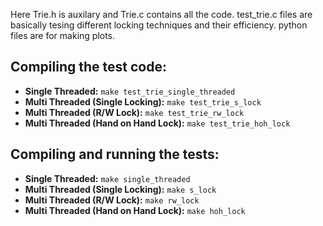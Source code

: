 Here Trie.h is auxilary and Trie.c contains all the code.
test_trie.c files are basically tesing different locking techniques and their efficiency.
python files are for making plots.
## Compiling the test code:
- **Single Threaded:** `make test_trie_single_threaded`
- **Multi Threaded (Single Locking):** `make test_trie_s_lock` 
- **Multi Threaded (R/W Lock):** `make test_trie_rw_lock`
- **Multi Threaded (Hand on Hand Lock):** `make test_trie_hoh_lock`

## Compiling and running the tests:
- **Single Threaded:** `make single_threaded`
- **Multi Threaded (Single Locking):** `make s_lock` 
- **Multi Threaded (R/W Lock):** `make rw_lock`
- **Multi Threaded (Hand on Hand Lock):** `make hoh_lock`
